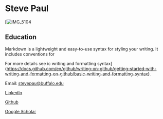 # Steve Paul

[![IMG_5104](https://user-images.githubusercontent.com/39541194/179893972-5e803669-9b58-4531-bce8-45f0a7470f24.jpg)


## Education

Markdown is a lightweight and easy-to-use syntax for styling your writing. It includes conventions for

For more details see 
ic writing and formatting syntax](https://docs.github.com/en/github/writing-on-github/getting-started-with-writing-and-formatting-on-github/basic-writing-and-formatting-syntax).



Email: stevepau@buffalo.edu

[LinkedIn](https://www.linkedin.com/in/steve-paul-67699854/)

[Github](https://github.com/iamstevepaul)

[Google Scholar](https://scholar.google.com/citations?user=zRf7acsAAAAJ&hl=en&authuser=1)
